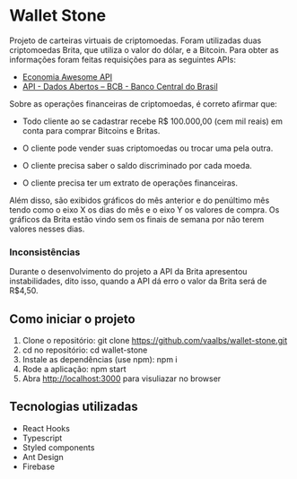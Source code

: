 # Wallet Stone

Projeto de carteiras virtuais de criptomoedas. Foram utilizadas duas criptomoedas Brita, que utiliza o valor do dólar, e a Bitcoin. Para obter as informações foram feitas requisições para as seguintes APIs:

- [Economia Awesome API](https://economia.awesomeapi.com.br/)
- [API - Dados Abertos – BCB - Banco Central do Brasil](https://olinda.bcb.gov.br)

Sobre as operações financeiras de criptomoedas, é correto afirmar que:

- Todo cliente ao se cadastrar recebe R\$ 100.000,00 (cem mil reais) em conta para comprar Bitcoins e Britas.

- O cliente pode vender suas criptomoedas ou trocar uma pela outra.

- O cliente precisa saber o saldo discriminado por cada moeda.

- O cliente precisa ter um extrato de operações financeiras.

Além disso, são exibidos gráficos do mês anterior e do penúltimo mês tendo como o eixo X os dias do mês e o eixo Y os valores de compra. Os gráficos da Brita estão vindo sem os finais de semana por não terem valores nesses dias.

### Inconsistências

Durante o desenvolvimento do projeto a API da Brita apresentou instabilidades, dito isso, quando a API dá erro o valor da Brita será de R\$4,50.

## Como iniciar o projeto

1. Clone o repositório: git clone https://github.com/vaalbs/wallet-stone.git
2. cd no repositório: cd wallet-stone
3. Instale as dependências (use npm): npm i
4. Rode a aplicação: npm start
5. Abra [http://localhost:3000](http://localhost:3000) para visuliazar no browser

## Tecnologias utilizadas

- React Hooks
- Typescript
- Styled components
- Ant Design
- Firebase

